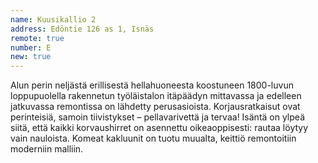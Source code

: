 ```yaml
---
name: Kuusikallio 2
address: Edöntie 126 as 1, Isnäs
remote: true
number: E
new: true
---
```

Alun perin neljästä erillisestä hellahuoneesta koostuneen 1800-luvun loppupuolella rakennetun työläistalon itäpäädyn 
mittavassa ja edelleen jatkuvassa remontissa on lähdetty perusasioista. Korjausratkaisut ovat perinteisiä, samoin 
tiivistykset – pellavarivettä ja tervaa! Isäntä on ylpeä siitä, että kaikki korvaushirret on asennettu oikeaoppisesti: 
rautaa löytyy vain nauloista. Komeat kakluunit on tuotu muualta, keittiö remontoitiin moderniin malliin.
